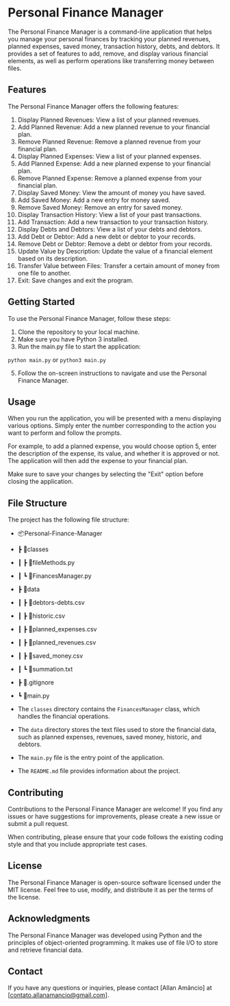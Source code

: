 # Personal Finance Manager

The Personal Finance Manager is a command-line application that helps you manage your personal finances by tracking your planned revenues, planned expenses, saved money, transaction history, debts, and debtors. It provides a set of features to add, remove, and display various financial elements, as well as perform operations like transferring money between files.

## Features

The Personal Finance Manager offers the following features:

1. Display Planned Revenues: View a list of your planned revenues.
2. Add Planned Revenue: Add a new planned revenue to your financial plan.
3. Remove Planned Revenue: Remove a planned revenue from your financial plan.
4. Display Planned Expenses: View a list of your planned expenses.
5. Add Planned Expense: Add a new planned expense to your financial plan.
6. Remove Planned Expense: Remove a planned expense from your financial plan.
7. Display Saved Money: View the amount of money you have saved.
8. Add Saved Money: Add a new entry for money saved.
9. Remove Saved Money: Remove an entry for saved money.
10. Display Transaction History: View a list of your past transactions.
11. Add Transaction: Add a new transaction to your transaction history.
12. Display Debts and Debtors: View a list of your debts and debtors.
13. Add Debt or Debtor: Add a new debt or debtor to your records.
14. Remove Debt or Debtor: Remove a debt or debtor from your records.
15. Update Value by Description: Update the value of a financial element based on its description.
16. Transfer Value between Files: Transfer a certain amount of money from one file to another.
17. Exit: Save changes and exit the program.

## Getting Started

To use the Personal Finance Manager, follow these steps:

1. Clone the repository to your local machine.
2. Make sure you have Python 3 installed.
3. Run the main.py file to start the application:

`python main.py` or `python3 main.py`

5. Follow the on-screen instructions to navigate and use the Personal Finance Manager.

## Usage

When you run the application, you will be presented with a menu displaying various options. Simply enter the number corresponding to the action you want to perform and follow the prompts.

For example, to add a planned expense, you would choose option 5, enter the description of the expense, its value, and whether it is approved or not. The application will then add the expense to your financial plan.

Make sure to save your changes by selecting the "Exit" option before closing the application.

## File Structure

The project has the following file structure:

- 📦Personal-Finance-Manager
- ┣ 📂classes
- ┃ ┣ 📜fileMethods.py
- ┃ ┗ 📜FinancesManager.py
- ┣ 📂data
- ┃ ┣ 📜debtors-debts.csv
- ┃ ┣ 📜historic.csv
- ┃ ┣ 📜planned_expenses.csv
- ┃ ┣ 📜planned_revenues.csv
- ┃ ┣ 📜saved_money.csv
- ┃ ┗ 📜summation.txt
- ┣ 📜.gitignore
- ┗ 📜main.py

- The `classes` directory contains the `FinancesManager` class, which handles the financial operations.
- The `data` directory stores the text files used to store the financial data, such as planned expenses, revenues, saved money, historic, and debtors.
- The `main.py` file is the entry point of the application.
- The `README.md` file provides information about the project.

## Contributing

Contributions to the Personal Finance Manager are welcome! If you find any issues or have suggestions for improvements, please create a new issue or submit a pull request.

When contributing, please ensure that your code follows the existing coding style and that you include appropriate test cases.

## License

The Personal Finance Manager is open-source software licensed under the MIT license. Feel free to use, modify, and distribute it as per the terms of the license.

## Acknowledgments

The Personal Finance Manager was developed using Python and the principles of object-oriented programming. It makes use of file I/O to store and retrieve financial data.

## Contact

If you have any questions or inquiries, please contact [Allan Amâncio] at [contato.allanamancio@gmail.com].
